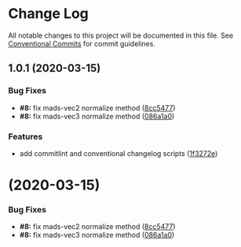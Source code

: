 # Change Log

All notable changes to this project will be documented in this file.
See [Conventional Commits](https://conventionalcommits.org) for commit guidelines.

## 1.0.1 (2020-03-15)


### Bug Fixes

* **#8:** fix mads-vec2 normalize method ([8cc5477](https://github.com/Bartozzz/mads/commit/8cc547712605f4252b9e421782575ab9318377c7))
* **#8:** fix mads-vec3 normalize method ([086a1a0](https://github.com/Bartozzz/mads/commit/086a1a0f12c3b54209084add5e28af19f6ca5217))


### Features

* add commitlint and conventional changelog scripts ([1f3272e](https://github.com/Bartozzz/mads/commit/1f3272ea153f7191287407d63a4a6c6a08214417))





# (2020-03-15)

### Bug Fixes

- **#8:** fix mads-vec2 normalize method ([8cc5477](https://github.com/Bartozzz/mads/commit/8cc547712605f4252b9e421782575ab9318377c7))
- **#8:** fix mads-vec3 normalize method ([086a1a0](https://github.com/Bartozzz/mads/commit/086a1a0f12c3b54209084add5e28af19f6ca5217))
